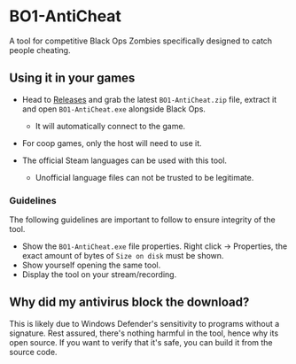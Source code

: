 # BO1-AntiCheat
A tool for competitive Black Ops Zombies specifically designed to catch people cheating.

## Using it in your games
- Head to [Releases](https://github.com/BlackOpsOne/BO1-AntiCheat/releases/latest) and grab the latest `BO1-AntiCheat.zip` file, extract it and open `BO1-AntiCheat.exe` alongside Black Ops.
	- It will automatically connect to the game.

- For coop games, only the host will need to use it.

- The official Steam languages can be used with this tool.
	- Unofficial language files can not be trusted to be legitimate.

### Guidelines
The following guidelines are important to follow to ensure integrity of the tool.
- Show the `BO1-AntiCheat.exe` file properties. Right click → Properties, the exact amount of bytes of `Size on disk` must be shown.
- Show yourself opening the same tool.
- Display the tool on your stream/recording.

## Why did my antivirus block the download?
This is likely due to Windows Defender's sensitivity to programs without a signature. Rest assured, there's nothing harmful in the tool, hence why its open source. If you want to verify that it's safe, you can build it from the source code.
